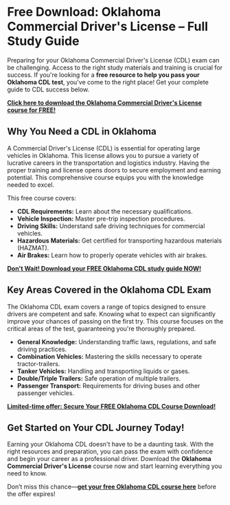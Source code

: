 # Free Download: Oklahoma Commercial Driver's License – Full Study Guide

Preparing for your Oklahoma Commercial Driver's License (CDL) exam can be challenging. Access to the right study materials and training is crucial for success. If you're looking for a **free resource to help you pass your Oklahoma CDL test**, you've come to the right place! Get your complete guide to CDL success below.

[**Click here to download the Oklahoma Commercial Driver's License course for FREE!**](https://udemywork.com/oklahoma-commercial-drivers-license)

## Why You Need a CDL in Oklahoma

A Commercial Driver's License (CDL) is essential for operating large vehicles in Oklahoma. This license allows you to pursue a variety of lucrative careers in the transportation and logistics industry. Having the proper training and license opens doors to secure employment and earning potential. This comprehensive course equips you with the knowledge needed to excel.

This free course covers:
*   **CDL Requirements:** Learn about the necessary qualifications.
*   **Vehicle Inspection:** Master pre-trip inspection procedures.
*   **Driving Skills:** Understand safe driving techniques for commercial vehicles.
*   **Hazardous Materials:** Get certified for transporting hazardous materials (HAZMAT).
*   **Air Brakes:** Learn how to properly operate vehicles with air brakes.

[**Don't Wait! Download your FREE Oklahoma CDL study guide NOW!**](https://udemywork.com/oklahoma-commercial-drivers-license)

## Key Areas Covered in the Oklahoma CDL Exam

The Oklahoma CDL exam covers a range of topics designed to ensure drivers are competent and safe. Knowing what to expect can significantly improve your chances of passing on the first try. This course focuses on the critical areas of the test, guaranteeing you're thoroughly prepared.

*   **General Knowledge:** Understanding traffic laws, regulations, and safe driving practices.
*   **Combination Vehicles:** Mastering the skills necessary to operate tractor-trailers.
*   **Tanker Vehicles:** Handling and transporting liquids or gases.
*   **Double/Triple Trailers:** Safe operation of multiple trailers.
*   **Passenger Transport:** Requirements for driving buses and other passenger vehicles.

**[Limited-time offer: Secure Your FREE Oklahoma CDL Course Download!](https://udemywork.com/oklahoma-commercial-drivers-license)**

## Get Started on Your CDL Journey Today!

Earning your Oklahoma CDL doesn't have to be a daunting task. With the right resources and preparation, you can pass the exam with confidence and begin your career as a professional driver. Download the **Oklahoma Commercial Driver's License** course now and start learning everything you need to know.

Don’t miss this chance—**[get your free Oklahoma CDL course here](https://udemywork.com/oklahoma-commercial-drivers-license)** before the offer expires!
